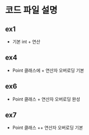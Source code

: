 # 코드 파일 설명
## ex1
- 기본 int + 연산

## ex4
- Point 클래스에 + 연산자 오버로딩 기본

## ex6
- Point 클래스 + 연산자 오버로딩 완성

## ex7
- Point 클래스 ++ 연산자 오버로딩 기본
